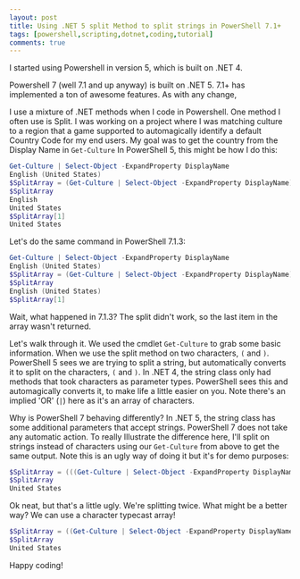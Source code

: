 ```yaml
---
layout: post
title: Using .NET 5 split Method to split strings in PowerShell 7.1+
tags: [powershell,scripting,dotnet,coding,tutorial]
comments: true
---
```


I started using Powershell in version 5, which is built on .NET 4.

Powershell 7 (well 7.1 and up anyway) is built on .NET 5. 7.1+ has implemented a ton of awesome features. As with any change, 


I use a mixture of .NET methods when I code in Powershell. One method I often use is Split. I was working on a project where I was matching culture to a region that a game supported to automagically identify a default Country Code for my end users. My goal was to get the country from the Display Name in `Get-Culture` In PowerShell 5, this might be how I do this:

```powershell
Get-Culture | Select-Object -ExpandProperty DisplayName
English (United States)
$SplitArray = (Get-Culture | Select-Object -ExpandProperty DisplayName).Split("()")
$SplitArray
English
United States
$SplitArray[1]
United States
```
Let's do the same command in PowerShell 7.1.3:

```powershell
Get-Culture | Select-Object -ExpandProperty DisplayName
English (United States)
$SplitArray = (Get-Culture | Select-Object -ExpandProperty DisplayName).Split("()")
$SplitArray
English (United States)
$SplitArray[1]
```
Wait, what happened in 7.1.3? The split didn't work, so the last item in the array wasn't returned.

Let's walk through it. We used the cmdlet `Get-Culture` to grab some basic information. When we use the split method on two characters, `(` and `)`. PowerShell 5 sees we are trying to split a string, but automatically converts it to split on the characters, `(` and `)`. In .NET 4, the string class only had methods that took characters as parameter types. PowerShell sees this and automagically converts it, to make life a little easier on you. Note there's an implied 'OR' (`|`) here as it's an array of characters.

Why is PowerShell 7 behaving differently? In .NET 5, the string class has some additional parameters that accept strings. PowerShell 7 does not take any automatic action.  To really Illustrate the difference here, I'll split on strings instead of characters using our `Get-Culture` from above to get the same output. Note this is an ugly way of doing it but it's for demo purposes:

```powershell
$SplitArray = (((Get-Culture | Select-Object -ExpandProperty DisplayName).Split("English ("))[1].Split(')'))[0]
$SplitArray
United States
```
Ok neat, but that's a little ugly. We're splitting twice. What might be a better way? We can use a character typecast array!

```powershell
$SplitArray = ((Get-Culture | Select-Object -ExpandProperty DisplayName).Split([char[]]"()"))[1]
$SplitArray
United States
```

Happy coding!
